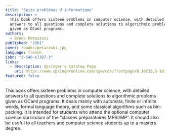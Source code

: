 ```yaml
---
title: "Seize problèmes d'informatique"
description: >
  This book offers sixteen problems in computer science, with detailed
  answers to all questions and complete solutions to algorithmic problems
  given as OCaml programs.
authors:
  - Bruno Petazzoni
published: "2001"
cover: /books/petazzoni.jpg
language: french
isbn: "3-540-67387-3"
links:
  - description: Springer's Catalog Page
    uri: https://www.springeronline.com/sgw/cda/frontpage/0,10735,5-102-22-2042496-0,00.html
featured: false
---
```


This book offers sixteen problems in computer science, with detailed
answers to all questions and complete solutions to algorithmic problems
given as OCaml programs. It deals mainly with automata, finite or
infinite words, formal language theory, and some classical algorithms
such as bin-packing. It is intended for students who attend the optional
computer science curriculum of the “classes préparatoires MPSI/MP”. It
should also be useful to all teachers and computer science students up
to a masters degree.
